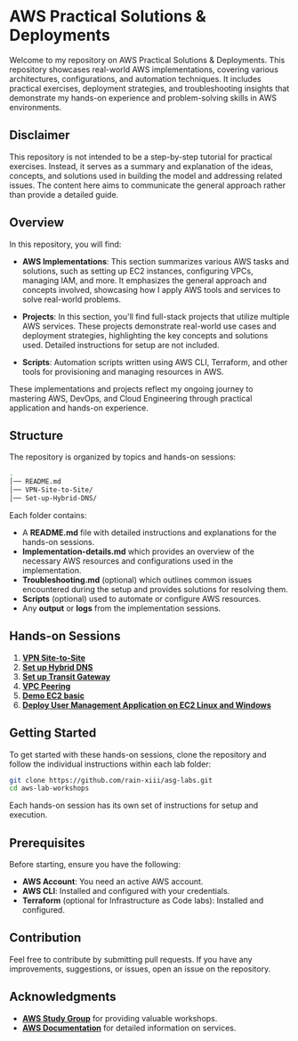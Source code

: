 # AWS Practical Solutions & Deployments

Welcome to my repository on AWS Practical Solutions & Deployments. This repository showcases real-world AWS implementations, covering various architectures, configurations, and automation techniques. It includes practical exercises, deployment strategies, and troubleshooting insights that demonstrate my hands-on experience and problem-solving skills in AWS environments.

## Disclaimer
This repository is not intended to be a step-by-step tutorial for practical exercises. Instead, it serves as a summary and explanation of the ideas, concepts, and solutions used in building the model and addressing related issues. The content here aims to communicate the general approach rather than provide a detailed guide.



## Overview

In this repository, you will find:

- **AWS Implementations**: This section summarizes various AWS tasks and solutions, such as setting up EC2 instances, configuring VPCs, managing IAM, and more. It emphasizes the general approach and concepts involved, showcasing how I apply AWS tools and services to solve real-world problems.

- **Projects**: In this section, you'll find full-stack projects that utilize multiple AWS services. These projects demonstrate real-world use cases and deployment strategies, highlighting the key concepts and solutions used. Detailed instructions for setup are not included.

- **Scripts**: Automation scripts written using AWS CLI, Terraform, and other tools for provisioning and managing resources in AWS.
  
These implementations and projects reflect my ongoing journey to mastering AWS, DevOps, and Cloud Engineering through practical application and hands-on experience.

## Structure

The repository is organized by topics and hands-on sessions:


```bash
.
│── README.md 
│── VPN-Site-to-Site/
│── Set-up-Hybrid-DNS/ 
```

Each folder contains:

- A **README.md** file with detailed instructions and explanations for the hands-on sessions.
- **Implementation-details.md** which provides an overview of the necessary AWS resources and configurations used in the implementation.
- **Troubleshooting.md** (optional) which outlines common issues encountered during the setup and provides solutions for resolving them.
- **Scripts** (optional) used to automate or configure AWS resources.
- Any **output** or **logs** from the implementation sessions.

## Hands-on Sessions

1. [**VPN Site-to-Site**](VPN-Site-to-Site/README.md)
2. [**Set up Hybrid DNS**](/Set-up-Hybrid-DNS/README.md)
3. [**Set up Transit Gateway**](/Set-up-AWS-Transit-Gateway/README.md)
4. [**VPC Peering**](/VPC-Peering/README.md)
5. [**Demo EC2 basic**](/EC2-basic-Demo/README.md)
6. [**Deploy User Management Application on EC2 Linux and Windows**](/Deploy-Application-on-EC2/README.md)

## Getting Started

To get started with these hands-on sessions, clone the repository and follow the individual instructions within each lab folder:

```bash
git clone https://github.com/rain-xiii/asg-labs.git
cd aws-lab-workshops
```

Each hands-on session has its own set of instructions for setup and execution.

## Prerequisites

Before starting, ensure you have the following:

- **AWS Account**: You need an active AWS account.
- **AWS CLI**: Installed and configured with your credentials.
- **Terraform** (optional for Infrastructure as Code labs): Installed and configured.

## Contribution

Feel free to contribute by submitting pull requests. If you have any improvements, suggestions, or issues, open an issue on the repository.

## Acknowledgments

- [**AWS Study Group**](https://www.awsstudygroup.com/) for providing valuable workshops.
- [**AWS Documentation**](https://docs.aws.amazon.com/) for detailed information on services.

